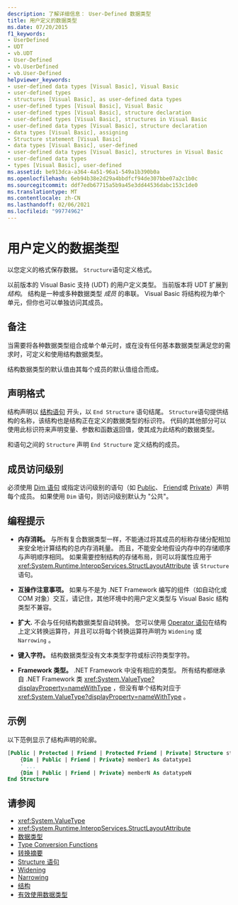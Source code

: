 ```yaml
---
description: 了解详细信息： User-Defined 数据类型
title: 用户定义的数据类型
ms.date: 07/20/2015
f1_keywords:
- UserDefined
- UDT
- vb.UDT
- User-Defined
- vb.UserDefined
- vb.User-Defined
helpviewer_keywords:
- user-defined data types [Visual Basic], Visual Basic
- user-defined types
- structures [Visual Basic], as user-defined data types
- user-defined types [Visual Basic], Visual Basic
- user-defined types [Visual Basic], structure declaration
- user-defined types [Visual Basic], structures in Visual Basic
- user-defined data types [Visual Basic], structure declaration
- data types [Visual Basic], assigning
- Structure statement [Visual Basic]
- data types [Visual Basic], user-defined
- user-defined data types [Visual Basic], structures in Visual Basic
- user-defined data types
- types [Visual Basic], user-defined
ms.assetid: be913dca-a364-4a51-96a1-549a1b390b0a
ms.openlocfilehash: 6eb94b38e2d29a4bbdfcf94de307bbe07a2c1b0c
ms.sourcegitcommit: ddf7edb67715a5b9a45e3dd44536dabc153c1de0
ms.translationtype: MT
ms.contentlocale: zh-CN
ms.lasthandoff: 02/06/2021
ms.locfileid: "99774962"
---
```

# <a name="user-defined-data-type"></a>用户定义的数据类型

以您定义的格式保存数据。 `Structure`语句定义格式。

以前版本的 Visual Basic 支持 (UDT) 的用户定义类型。 当前版本将 UDT 扩展到 *结构*。 结构是一种或多种数据类型 *成员* 的串联。 Visual Basic 将结构视为单个单元，但你也可以单独访问其成员。

## <a name="remarks"></a>备注

当需要将各种数据类型组合成单个单元时，或在没有任何基本数据类型满足您的需求时，可定义和使用结构数据类型。

结构数据类型的默认值由其每个成员的默认值组合而成。

## <a name="declaration-format"></a>声明格式

结构声明以 [结构语句](../statements/structure-statement.md) 开头，以 `End Structure` 语句结尾。 `Structure`语句提供结构的名称，该结构也是结构正在定义的数据类型的标识符。 代码的其他部分可以使用此标识符来声明变量、参数和函数返回值，使其成为此结构的数据类型。

和语句之间的 `Structure` 声明 `End Structure` 定义结构的成员。

## <a name="member-access-levels"></a>成员访问级别

必须使用 [Dim 语句](../statements/dim-statement.md) 或指定访问级别的语句（如 [Public](../modifiers/public.md)、 [Friend](../modifiers/friend.md)或 [Private](../modifiers/private.md)）声明每个成员。 如果使用 `Dim` 语句，则访问级别默认为 "公共"。

## <a name="programming-tips"></a>编程提示

- **内存消耗。** 与所有复合数据类型一样，不能通过将其成员的标称存储分配相加来安全地计算结构的总内存消耗量。 而且，不能安全地假设内存中的存储顺序与声明顺序相同。 如果需要控制结构的存储布局，则可以将属性应用于 <xref:System.Runtime.InteropServices.StructLayoutAttribute> 该 `Structure` 语句。

- **互操作注意事项。** 如果与不是为 .NET Framework 编写的组件（如自动化或 COM 对象）交互，请记住，其他环境中的用户定义类型与 Visual Basic 结构类型不兼容。

- **扩大.** 不会与任何结构数据类型自动转换。 您可以使用 [Operator 语句](../statements/operator-statement.md)在结构上定义转换运算符，并且可以将每个转换运算符声明为 `Widening` 或 `Narrowing` 。

- **键入字符。** 结构数据类型没有文本类型字符或标识符类型字符。

- **Framework 类型。** .NET Framework 中没有相应的类型。 所有结构都继承自 .NET Framework 类 <xref:System.ValueType?displayProperty=nameWithType> ，但没有单个结构对应于 <xref:System.ValueType?displayProperty=nameWithType> 。

## <a name="example"></a>示例

以下范例显示了结构声明的轮廓。

```vb
[Public | Protected | Friend | Protected Friend | Private] Structure structname
    {Dim | Public | Friend | Private} member1 As datatype1
    ' ...
    {Dim | Public | Friend | Private} memberN As datatypeN
End Structure
```

## <a name="see-also"></a>请参阅

- <xref:System.ValueType>
- <xref:System.Runtime.InteropServices.StructLayoutAttribute>
- [数据类型](index.md)
- [Type Conversion Functions](../functions/type-conversion-functions.md)
- [转换摘要](../keywords/conversion-summary.md)
- [Structure 语句](../statements/structure-statement.md)
- [Widening](../modifiers/widening.md)
- [Narrowing](../modifiers/narrowing.md)
- [结构](../../programming-guide/language-features/data-types/structures.md)
- [有效使用数据类型](../../programming-guide/language-features/data-types/efficient-use-of-data-types.md)
